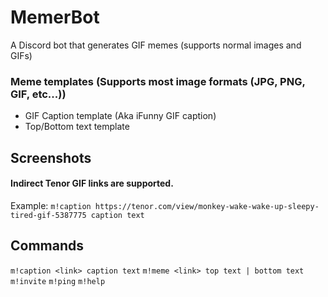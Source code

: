 # MemerBot
A Discord bot that generates GIF memes (supports normal images and GIFs)

### Meme templates (Supports most image formats (JPG, PNG, GIF, etc...))
- GIF Caption template (Aka iFunny GIF caption)
- Top/Bottom text template

## Screenshots


#### Indirect Tenor GIF links are supported.
Example:
`m!caption https://tenor.com/view/monkey-wake-wake-up-sleepy-tired-gif-5387775 caption text`

## Commands
`m!caption <link> caption text`
`m!meme <link> top text | bottom text`
`m!invite`
`m!ping`
`m!help`
